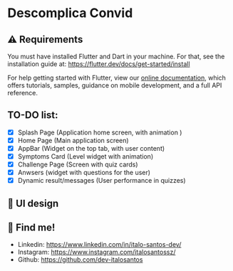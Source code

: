 # Descomplica Convid

## ⚠️ Requirements

You must have installed Flutter and Dart in your machine. For that, see the installation guide at: https://flutter.dev/docs/get-started/install

For help getting started with Flutter, view our
[online documentation](https://flutter.dev/docs), which offers tutorials,
samples, guidance on mobile development, and a full API reference.

## TO-DO list:
- [x] Splash Page (Application home screen, with animation )
- [x] Home Page (Main application screen)
- [x] AppBar (Widget on the top tab, with user content)
- [x] Symptoms Card (Level widget with animation)
- [x] Challenge Page (Screen with quiz cards)
- [x] Anwsers (widget with questions for the user)
- [x] Dynamic result/messages (User performance in quizzes)

## 🎨 UI design

<p align="center">
</p>

## 🔗 Find me!
- Linkedin: https://www.linkedin.com/in/italo-santos-dev/
- Instagram: https://www.instagram.com/italosantossz/
- Github: https://github.com/dev-italosantos

